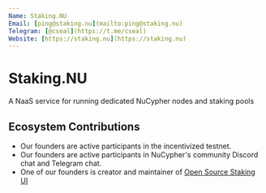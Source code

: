 ```yaml
---
Name: Staking.NU
Email: [ping@staking.nu](mailto:ping@staking.nu)
Telegram: [@cseal](https://t.me/cseal)
Website: [https://staking.nu](https://staking.nu)
---
```


# Staking.NU

A NaaS service for running dedicated NuCypher nodes and staking pools

## Ecosystem Contributions

- Our founders are active participants in the incentivized testnet.
- Our founders are active participants in NuCypher's community Discord chat and Telegram chat.
- One of our founders is creator and maintainer of [Open Source Staking UI](https://github.com/cryptoseal86/stake-nucypher)
